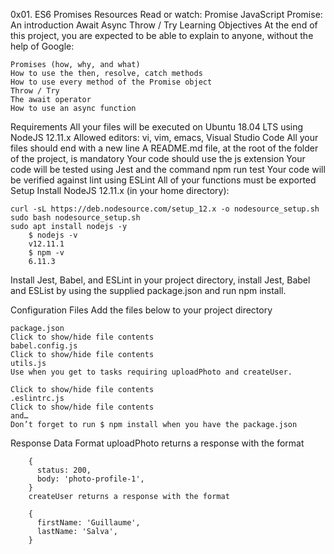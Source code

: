 0x01. ES6 Promises
Resources Read or watch:
    Promise
    JavaScript Promise: An introduction
    Await
    Async
    Throw / Try
Learning Objectives
At the end of this project, you are expected to be able to explain to anyone, without the help of Google:

    Promises (how, why, and what)
    How to use the then, resolve, catch methods
    How to use every method of the Promise object
    Throw / Try
    The await operator
    How to use an async function
Requirements
    All your files will be executed on Ubuntu 18.04 LTS using NodeJS 12.11.x
    Allowed editors: vi, vim, emacs, Visual Studio Code
    All your files should end with a new line
    A README.md file, at the root of the folder of the project, is mandatory
    Your code should use the js extension
    Your code will be tested using Jest and the command npm run test
    Your code will be verified against lint using ESLint
All of your functions must be exported
Setup
    Install NodeJS 12.11.x
    (in your home directory):

    curl -sL https://deb.nodesource.com/setup_12.x -o nodesource_setup.sh
    sudo bash nodesource_setup.sh
    sudo apt install nodejs -y
        $ nodejs -v
        v12.11.1
        $ npm -v
        6.11.3
Install Jest, Babel, and ESLint
    in your project directory, install Jest, Babel and ESList by using the supplied package.json and run npm install.

Configuration Files
    Add the files below to your project directory

    package.json
    Click to show/hide file contents
    babel.config.js
    Click to show/hide file contents
    utils.js
    Use when you get to tasks requiring uploadPhoto and createUser.

    Click to show/hide file contents
    .eslintrc.js
    Click to show/hide file contents
    and…
    Don’t forget to run $ npm install when you have the package.json

Response Data Format
    uploadPhoto returns a response with the format

        {
          status: 200,
          body: 'photo-profile-1',
        }
        createUser returns a response with the format
        
        {
          firstName: 'Guillaume',
          lastName: 'Salva',
        }